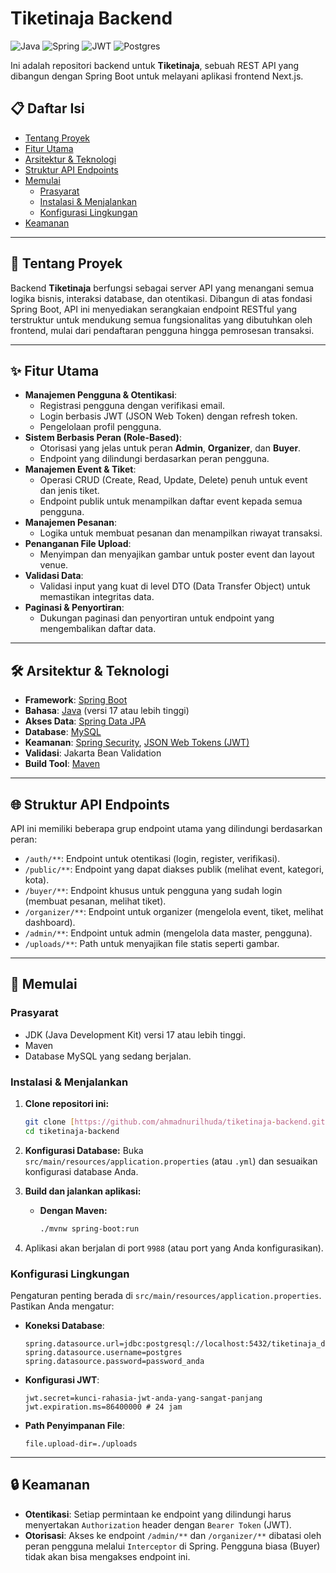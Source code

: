 # Tiketinaja Backend

![Java](https://img.shields.io/badge/java-%23ED8B00.svg?style=for-the-badge&logo=openjdk&logoColor=white)
![Spring](https://img.shields.io/badge/spring-%236DB33F.svg?style=for-the-badge&logo=spring&logoColor=white)
![JWT](https://img.shields.io/badge/JWT-black?style=for-the-badge&logo=JSON%20web%20tokens)
![Postgres](https://img.shields.io/badge/postgresql-%23316192.svg?style=for-the-badge&logo=postgresql&logoColor=white)

Ini adalah repositori backend untuk **Tiketinaja**, sebuah REST API yang dibangun dengan Spring Boot untuk melayani aplikasi frontend Next.js.

## 📋 Daftar Isi

- [Tentang Proyek](#tentang-proyek)
- [Fitur Utama](#fitur-utama)
- [Arsitektur & Teknologi](#arsitektur--teknologi)
- [Struktur API Endpoints](#struktur-api-endpoints)
- [Memulai](#memulai)
  - [Prasyarat](#prasyarat)
  - [Instalasi & Menjalankan](#instalasi--menjalankan)
  - [Konfigurasi Lingkungan](#konfigurasi-lingkungan)
- [Keamanan](#keamanan)

---

## 🚀 Tentang Proyek

Backend **Tiketinaja** berfungsi sebagai server API yang menangani semua logika bisnis, interaksi database, dan otentikasi. Dibangun di atas fondasi Spring Boot, API ini menyediakan serangkaian endpoint RESTful yang terstruktur untuk mendukung semua fungsionalitas yang dibutuhkan oleh frontend, mulai dari pendaftaran pengguna hingga pemrosesan transaksi.

---

## ✨ Fitur Utama

-   **Manajemen Pengguna & Otentikasi**:
    -   Registrasi pengguna dengan verifikasi email.
    -   Login berbasis JWT (JSON Web Token) dengan refresh token.
    -   Pengelolaan profil pengguna.
-   **Sistem Berbasis Peran (Role-Based)**:
    -   Otorisasi yang jelas untuk peran **Admin**, **Organizer**, dan **Buyer**.
    -   Endpoint yang dilindungi berdasarkan peran pengguna.
-   **Manajemen Event & Tiket**:
    -   Operasi CRUD (Create, Read, Update, Delete) penuh untuk event dan jenis tiket.
    -   Endpoint publik untuk menampilkan daftar event kepada semua pengguna.
-   **Manajemen Pesanan**:
    -   Logika untuk membuat pesanan dan menampilkan riwayat transaksi.
-   **Penanganan File Upload**:
    -   Menyimpan dan menyajikan gambar untuk poster event dan layout venue.
-   **Validasi Data**:
    -   Validasi input yang kuat di level DTO (Data Transfer Object) untuk memastikan integritas data.
-   **Paginasi & Penyortiran**:
    -   Dukungan paginasi dan penyortiran untuk endpoint yang mengembalikan daftar data.

---

## 🛠️ Arsitektur & Teknologi

-   **Framework**: [Spring Boot](https://spring.io/projects/spring-boot)
-   **Bahasa**: [Java](https://www.java.com/) (versi 17 atau lebih tinggi)
-   **Akses Data**: [Spring Data JPA](https://spring.io/projects/spring-data-jpa)
-   **Database**: [MySQL](https://www.mysql.com/)
-   **Keamanan**: [Spring Security](https://spring.io/projects/spring-security), [JSON Web Tokens (JWT)](https://jwt.io/)
-   **Validasi**: Jakarta Bean Validation
-   **Build Tool**: [Maven](https://maven.apache.org/)

---

## 🌐 Struktur API Endpoints

API ini memiliki beberapa grup endpoint utama yang dilindungi berdasarkan peran:

-   `/auth/**`: Endpoint untuk otentikasi (login, register, verifikasi).
-   `/public/**`: Endpoint yang dapat diakses publik (melihat event, kategori, kota).
-   `/buyer/**`: Endpoint khusus untuk pengguna yang sudah login (membuat pesanan, melihat tiket).
-   `/organizer/**`: Endpoint untuk organizer (mengelola event, tiket, melihat dashboard).
-   `/admin/**`: Endpoint untuk admin (mengelola data master, pengguna).
-   `/uploads/**`: Path untuk menyajikan file statis seperti gambar.

---

## 🏁 Memulai

### Prasyarat

-   JDK (Java Development Kit) versi 17 atau lebih tinggi.
-   Maven
-   Database MySQL yang sedang berjalan.

### Instalasi & Menjalankan

1.  **Clone repositori ini:**
    ```bash
    git clone [https://github.com/ahmadnurilhuda/tiketinaja-backend.git](https://github.com/ahmadnurilhuda/tiketinaja-backend.git)
    cd tiketinaja-backend
    ```

2.  **Konfigurasi Database:**
    Buka `src/main/resources/application.properties` (atau `.yml`) dan sesuaikan konfigurasi database Anda.

3.  **Build dan jalankan aplikasi:**
    -   **Dengan Maven:**
        ```bash
        ./mvnw spring-boot:run
        ```

4.  Aplikasi akan berjalan di port `9988` (atau port yang Anda konfigurasikan).

### Konfigurasi Lingkungan

Pengaturan penting berada di `src/main/resources/application.properties`. Pastikan Anda mengatur:

-   **Koneksi Database**:
    ```properties
    spring.datasource.url=jdbc:postgresql://localhost:5432/tiketinaja_db
    spring.datasource.username=postgres
    spring.datasource.password=password_anda
    ```
-   **Konfigurasi JWT**:
    ```properties
    jwt.secret=kunci-rahasia-jwt-anda-yang-sangat-panjang
    jwt.expiration.ms=86400000 # 24 jam
    ```
-   **Path Penyimpanan File**:
    ```properties
    file.upload-dir=./uploads
    ```

---

## 🔒 Keamanan

-   **Otentikasi**: Setiap permintaan ke endpoint yang dilindungi harus menyertakan `Authorization` header dengan `Bearer Token` (JWT).
-   **Otorisasi**: Akses ke endpoint `/admin/**` dan `/organizer/**` dibatasi oleh peran pengguna melalui `Interceptor` di Spring. Pengguna biasa (Buyer) tidak akan bisa mengakses endpoint ini.
